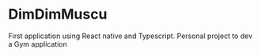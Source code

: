 # DimDimMuscu
First application using React native and Typescript. 
Personal project to dev a Gym application
